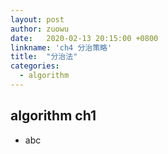 ```yaml
---
layout: post
author: zuowu
date:   2020-02-13 20:15:00 +0800
linkname: 'ch4 分治策略'
title:  "分治法"
categories: 
  - algorithm 
---
```

## algorithm ch1
 * abc

